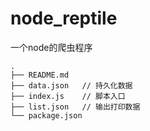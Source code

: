 # node_reptile
一个node的爬虫程序

```
.
├── README.md
├── data.json	// 持久化数据
├── index.js	// 脚本入口
├── list.json	// 输出打印数据
└── package.json
```


